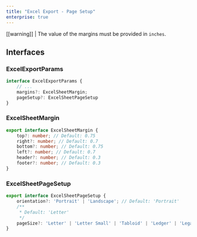 ```yaml
---
title: "Excel Export - Page Setup"
enterprise: true
---
```


[[warning]]
| The value of the margins must be provided in `inches`.

<grid-example title='Excel Export - Page Setup' name='excel-export-page-setup' type='generated' options='{ "enterprise": true, "exampleHeight": 815 }'></grid-example>

## Interfaces

### ExcelExportParams
```ts
interface ExcelExportParams {
    // ...
    margins?: ExcelSheetMargin;
    pageSetup?: ExcelSheetPageSetup
}
```

### ExcelSheetMargin
```ts
export interface ExcelSheetMargin {
    top?: number; // Default: 0.75
    right?: number; // Default: 0.7
    bottom?: number; // Default: 0.75
    left?: number; // Default: 0.7
    header?: number; // Default: 0.3
    footer?: number; // Default: 0.3
}
```

### ExcelSheetPageSetup
```ts
export interface ExcelSheetPageSetup {
    orientation?: 'Portrait' | 'Landscape'; // Default: 'Portrait'
    /** 
     * Default: 'Letter'
     */
    pageSize?: 'Letter' | 'Letter Small' | 'Tabloid' | 'Ledger' | 'Legal' | 'Statement' | 'Executive' | 'A3' | 'A4' | 'A4 Small' | 'A5' | 'A6' | 'B4' | 'B5' | 'Folio' | 'Envelope' | 'Envelope DL' | 'Envelope C5' | 'Envelope B5' | 'Envelope C3' | 'Envelope C4' | 'Envelope C6' | 'Envelope Monarch' | 'Japanese Postcard' | 'Japanese Double Postcard';
}
```